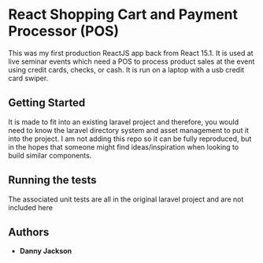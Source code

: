 # React Shopping Cart and Payment Processor (POS)

This was my first production ReactJS app back from React 15.1.
It is used at live seminar events which need a POS to process product sales at the event using credit cards, checks, or cash. It is run on a laptop with a usb credit card swiper. 

## Getting Started

It is made to fit into an existing laravel project and therefore, you would need to know the laravel directory system and asset management to put it into the project. I am not adding this repo so it can be fully reproduced, but in the hopes that someone might find ideas/inspiration when looking to build similar components.

## Running the tests

The associated unit tests are all in the original laravel project and are not included here


## Authors

* **Danny Jackson**


